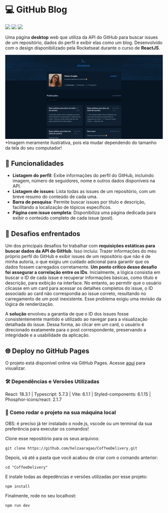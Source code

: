 # 💻 GitHub Blog

<div>
  <img src="https://img.shields.io/badge/React-20232A?style=for-the-badge&logo=react&logoColor=61DAFB"/>
  <img src="https://img.shields.io/badge/TypeScript-007ACC?style=for-the-badge&logo=typescript&logoColor=white"/>
  <img src="https://img.shields.io/badge/styled--components-DB7093?style=for-the-badge&logo=styled-components&logoColor=white"/>
</div>

Uma página **desktop** web que utiliza da API do GitHub para buscar issues de um repositório, dados do perfil e exibir elas como um blog. Desenvolvido com o design disponibilizado pela Rocketseat durante o curso de **ReactJS**.

<img src="./src/assets/screencapture-helzaaragao-github-io-GitHubBlog.png"/>*Imagem meramente ilustrativa, pois ela mudar dependendo do tamanho da tela do seu computador!


 

## 🚀 Funcionalidades

- **Listagem do perfil**: Exibe informações do perfil do GitHub, incluindo imagem, número de seguidores, nome e outros dados disponíveis na API.
- **Listagem de issues**: Lista todas as issues de um repositório, com um breve resumo do conteúdo de cada uma.
- **Barra de pesquisa**: Permite buscar issues por título e descrição, facilitando a localização de tópicos específicos.
- **Página com issue completa**: Disponibiliza uma página dedicada para exibir o conteúdo completo de cada issue (post).

## 📌 Desafios enfrentados 

Um dos principais desafios foi trabalhar com **requisições estáticas para buscar dados da API do GitHub**. Isso incluiu: Trazer informações do meu próprio perfil do GitHub e exibir issues de um repositório que não é de minha autoria, o que exigiu um cuidado adicional para garantir que os dados fossem carregados corretamente. **Um ponto crítico desse desafio foi assegurar a correlação entre os IDs**. Inicialmente, a lógica consistia em buscar o ID de cada issue e recuperar informações básicas, como título e descrição, para exibição na interface. No entanto, ao permitir que o usuário clicasse em um card para acessar os detalhes completos do issue, o ID associado ao card não correspondia ao issue correto, resultando no carregamento de um post inexistente. Esse problema exigiu uma revisão da lógica de renderização. 

A **solução** envolveu a garantia de que o ID dos issues fosse consistentemente mantido e utilizado ao navegar para a visualização detalhada do issue. Dessa forma, ao clicar em um card, o usuário é direcionado exatamente para o post correspondente, preservando a integridade e a usabilidade da aplicação.  


## 🌐 Deploy no GitHub Pages

O projeto está disponível online via GitHub Pages. Acesse <a href="helzaaragao.github.io/GitHubBlog/">aqui</a> para visualizar.


### 🛠️ Dependências e Versões Utilizadas

React: 18.3.1 | Typescript: 5.7.3 | Vite: 6.1.1 | Styled-components: 6.1.15 | Phosphor-icons/react: 2.1.7


### 📂 Como rodar o projeto na sua máquina local

OBS: é preciso já ter instalado o node.js, vscode ou um terminal da sua preferência para executar os comandos!

Clone esse repositório para os seus arquivos:
```
git clone https://github.com/helzaaragao/CoffeeDelivery.git
```

Depois, vá até a pasta que você acabou de criar com o comando anterior:

```
cd "CoffeeDelivery"
```
E instale todas as depedências e versões utilizadas por esse projeto:

```
npm install
```
Finalmente, rode no seu localhost:
```
npm run dev
```
